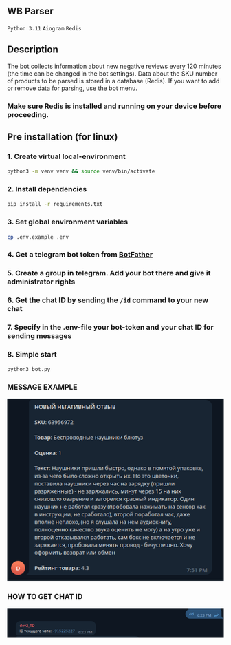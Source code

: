 ## WB Parser
```Python 3.11``` ```Aiogram``` ```Redis```

## Description
The bot collects information about new negative reviews every 120 minutes (the time can be changed in the bot settings).
Data about the SKU number of products to be parsed is stored in a database (Redis). If you want to add or remove data for parsing, use the bot menu.

### Make sure Redis is installed and running on your device before proceeding.

## Pre installation (for linux)
### 1. Create virtual local-environment
```bash
python3 -m venv venv && source venv/bin/activate
```
### 2. Install dependencies
```bash
pip install -r requirements.txt
```
### 3. Set global environment variables
```bash
cp .env.example .env
```
### 4. Get a telegram bot token from [BotFather](https://t.me/BotFather "Open")
### 5. Create a group in telegram. Add your bot there and give it administrator rights
### 6. Get the chat ID by sending the <code>/id</code> command to your new chat
### 7. Specify in the .env-file your bot-token and your chat ID for sending messages
### 8. Simple start
```bash
python3 bot.py
```
### MESSAGE EXAMPLE
![example](media/example.png)
### HOW TO GET CHAT ID
![example](media/example2.png)
